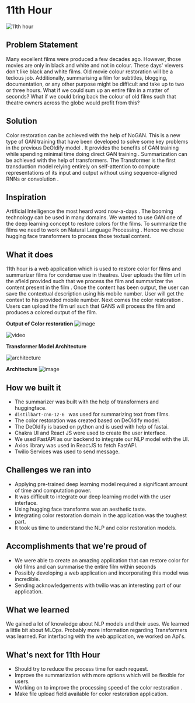 # 11th Hour 
![11th hour](https://user-images.githubusercontent.com/73429989/204120651-dd25000d-b54d-4cfd-a523-13f409b9b125.png)

## Problem Statement 
Many excellent films were produced a few decades ago. However, those movies are only in black and white and not in colour. These days' viewers don't like black and white films. Old movie colour restoration will be a tedious job. Additionally, summarising a film for subtitles, blogging, documentation, or any other purpose might be difficult and take up to two or three hours. What if we could sum up an entire film in a matter of seconds? What if we could bring back the colour of old films such that theatre owners across the globe would profit from this?

## Solution 
Color restoration can be achieved with the help of NoGAN. This is a new type of GAN training that have been developed to solve some key problems in the previous DeOldify model . It provides the benefits of GAN training while spending minimal time doing direct GAN training . Summarization can be achieved with the help of transformers. The Transformer is the first transduction model relying entirely on self-attention to compute representations of its input and output without using sequence-aligned RNNs or convolution .

## Inspiration
Artificial Intelligence the most heard word now-a-days . The booming technology can be used in many domains. We wanted to use GAN one of the deep learning concept to restore colors for the films. To summarize the films we need to work on Natural Language Processing . Hence we chose hugging face transformers to process those textual content.  

## What it does
11th hour is a web application which is used to restore color for films and summarizer films for condense use in theatres.  User uploads the film url in the afield provided such that we process the film and summarizer the content present in the film . Once the content has been output, the user can save the contextual description using his mobile number. User will get the context to his provided mobile number. Next comes the color restoration . Users can upload the film url such that GANS will process the film and produces a colored output of the film.  

**Output of Color restoration** 
![image](https://user-images.githubusercontent.com/73429989/204120065-21944adf-571b-4137-bbfe-6db21aade5c9.png)

![video](https://camo.githubusercontent.com/e70cf6f9b5523c5c638852306692721cb9322b5282d9c308a2c978f06fd0c84e/68747470733a2f2f7468756d62732e6766796361742e636f6d2f48656176794c6f6e65426c6f77666973682d73697a655f726573747269637465642e676966) 

**Transformer Model Architecture** 

![architecture](https://user-images.githubusercontent.com/73429989/204120170-b0136f22-b371-4d42-bb40-6191bfa0ddb8.png)

**Architecture** 
![image](https://user-images.githubusercontent.com/73429989/204120354-c435b289-bfd4-40ac-9733-fc2b763fd86d.png) 

## How we built it
- The summarizer was built with the help of transformers and huggingface.
- `distilbart-cnn-12-6 ` was used for summarizing text from films.   
- The color restoration was created based on DeOldify model. 
- The DeOldify is based on python and is used with help of fastai. 
- Chakra UI and React JS were used to create the user interface.
- We used FastAPI as our backend to integrate our NLP model with the UI.
- Axios library was used in ReactJS to fetch FastAPI.
- Twilio Services was used to send message.
 
## Challenges we ran into
- Applying pre-trained deep learning model required a significant amount of time and computation power.  
- It was difficult to integrate our deep learning model with the user interface.
- Using hugging face transforms was an aesthetic taste.
- Integrating color restoration domain in the application was the toughest part.
- It took us time to understand the NLP and color restoration models.

## Accomplishments that we're proud of
- We were able to create an amazing application that can restore color for old films and can summarise the entire film within seconds
- Possibly developing a web application and incorporating this model was incredible.
- Sending acknowledgements with twilio was an interesting part of our application.

## What we learned
We gained a lot of knowledge about NLP models and their uses. We learned a little bit about MLOps. Probably more information regarding Transformers was learned. For interfacing with the web application, we worked on Api's.

## What's next for 11th Hour
- Should try to reduce the process time for each request.
- Improve the summarization with more options which will be flexible for users.
- Working on to improve the processing speed of the color restoration .
- Make file upload field available for color restoration application.

